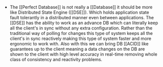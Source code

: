 - The [[Perfect Database]] is not really a [[Database]] it should be more like Distributed State Engine ([[DSE]]). Which holds application state fault tolerantly in a distributed manner even between applications. The [[DSE]] has the ability to work as an advance DB which can literally keep all the client's in sync without any extra configuration. Rather than the traditional way of polling for changes this type of system keeps all the client's in sync reactively making this type of system faster and more ergonomic to work with. Also with this we can bring DB [[ACID]] like guarantees up to the client meaning a data changes on the DB are shown to the client with high level accuracy in real-time removing whole class of consistency and reactivity problems.